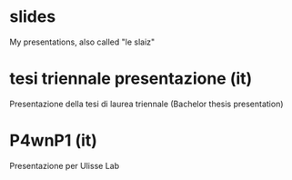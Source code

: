 # slides
My presentations, also called "le slaiz" 

# tesi triennale presentazione (it)
Presentazione della tesi di laurea triennale
(Bachelor thesis presentation)

# P4wnP1 (it)
Presentazione per Ulisse Lab
